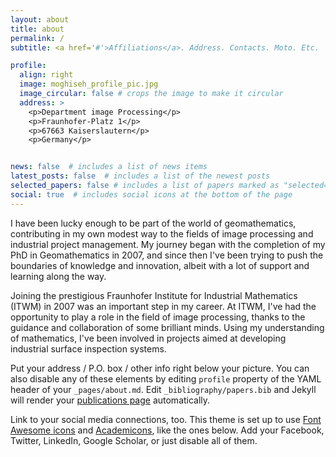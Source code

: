 ```yaml
---
layout: about
title: about
permalink: /
subtitle: <a href='#'>Affiliations</a>. Address. Contacts. Moto. Etc.

profile:
  align: right
  image: moghiseh_profile_pic.jpg
  image_circular: false # crops the image to make it circular
  address: >
    <p>Department image Processing</p>
    <p>Fraunhofer-Platz 1</p>
    <p>67663 Kaiserslautern</p>
    <p>Germany</p>


news: false  # includes a list of news items
latest_posts: false  # includes a list of the newest posts
selected_papers: false # includes a list of papers marked as "selected={true}"
social: true  # includes social icons at the bottom of the page
---
```

I have been lucky enough to be part of the world of geomathematics, contributing in my own modest way to the fields of image processing and industrial project management. My journey began with the completion of my PhD in Geomathematics in 2007, and since then I've been trying to push the boundaries of knowledge and innovation, albeit with a lot of support and learning along the way.

Joining the prestigious Fraunhofer Institute for Industrial Mathematics (ITWM) in 2007 was an important step in my career. At ITWM, I've had the opportunity to play a role in the field of image processing, thanks to the guidance and collaboration of some brilliant minds. Using my understanding of mathematics, I've been involved in projects aimed at developing industrial surface inspection systems.


Put your address / P.O. box / other info right below your picture. You can also disable any of these elements by editing `profile` property of the YAML header of your `_pages/about.md`. Edit `_bibliography/papers.bib` and Jekyll will render your [publications page](/al-folio/publications/) automatically.

Link to your social media connections, too. This theme is set up to use [Font Awesome icons](http://fortawesome.github.io/Font-Awesome/) and [Academicons](https://jpswalsh.github.io/academicons/), like the ones below. Add your Facebook, Twitter, LinkedIn, Google Scholar, or just disable all of them.
